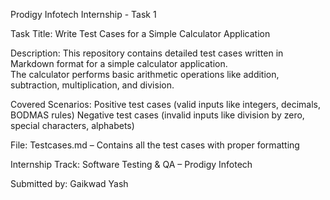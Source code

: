 Prodigy Infotech Internship - Task 1

Task Title: 
Write Test Cases for a Simple Calculator Application

Description:
This repository contains detailed test cases written in Markdown format for a simple calculator application.  
The calculator performs basic arithmetic operations like addition, subtraction, multiplication, and division.

 Covered Scenarios:
 Positive test cases (valid inputs like integers, decimals, BODMAS rules)
 Negative test cases (invalid inputs like division by zero, special characters, alphabets)

File:
Testcases.md – Contains all the test cases with proper formatting

Internship Track:
Software Testing & QA – Prodigy Infotech

Submitted by:
Gaikwad Yash
